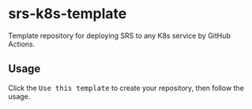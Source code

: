 # srs-k8s-template

Template repository for deploying SRS to any K8s service by GitHub Actions.

## Usage

Click the <kbd>Use this template</kbd> to create your repository, then follow the usage.


